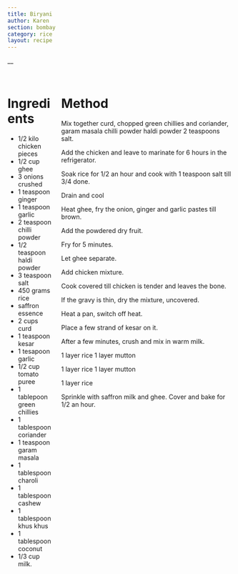 ```yaml
---
title: Biryani
author: Karen
section: bombay
category: rice
layout: recipe
---
```

__

<br>
<div class='columns'> <div class='column is-one-third p-3' markdown='1'>

# Ingredients

* 1/2 kilo chicken pieces
* 1/2 cup ghee
* 3 onions crushed
* 1 teaspoon ginger
* 1 teaspoon garlic
* 2 teaspoon chilli powder
* 1/2 teaspoon haldi powder
* 3 teaspoon salt
* 450 grams rice
* saffron essence
* 2 cups curd
* 1 teaspoon kesar
* 1 tesapoon garlic
* 1/2 cup tomato puree
* 1 tablepoon green chillies
* 1 tablespoon coriander
* 1 teaspoon garam masala
* 1 tablespoon charoli
* 1 tablespoon cashew
* 1 tablespoon khus khus
* 1 tablespoon coconut
* 1/3 cup milk.


</div> <div class='column is-two-thirds p-3' markdown='1'>

# Method

Mix together curd, chopped green chillies and coriander, garam masala chilli powder haldi powder 2 teaspoons salt.

Add the chicken and leave to marinate for 6 hours in the refrigerator.

Soak rice for 1/2 an hour and cook with 1 teaspoon salt till 3/4 done.

Drain and cool

Heat ghee, fry the onion, ginger and garlic pastes till brown.

Add the powdered dry fruit.

Fry for 5 minutes.

Let ghee separate.

Add chicken mixture.

Cook covered till chicken is tender and leaves the bone.

If the gravy is thin, dry the mixture, uncovered.

Heat a pan, switch off heat.

Place a few strand of kesar on it.

After a few minutes, crush and mix in warm milk.

1 layer rice 1 layer mutton

1 layer rice 1 layer mutton

1 layer rice

Sprinkle with saffron milk and ghee. Cover and bake for 1/2 an hour.
 


</div> </div>